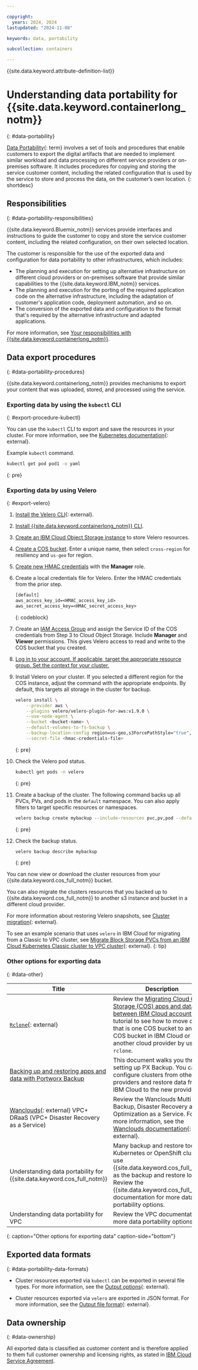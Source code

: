 ```yaml
---

copyright:
  years: 2024, 2024
lastupdated: "2024-11-08"

keywords: data, portability

subcollection: containers

---
```


{{site.data.keyword.attribute-definition-list}}

# Understanding data portability for {{site.data.keyword.containerlong_notm}}
{: #data-portability}

[Data Portability](#x2113280){: term} involves a set of tools and procedures that enable customers to export the digital artifacts that are needed to implement similar workload and data processing on different service providers or on-premises software. It includes procedures for copying and storing the service customer content, including the related configuration that is used by the service to store and process the data, on the customer’s own location.
{: shortdesc}

## Responsibilities
{: #data-portability-responsibilities}

{{site.data.keyword.Bluemix_notm}} services provide interfaces and instructions to guide the customer to copy and store the service customer content, including the related configuration, on their own selected location.

The customer is responsible for the use of the exported data and configuration for data portability to other infrastructures, which includes:

- The planning and execution for setting up alternative infrastructure on different cloud providers or on-premises software that provide similar capabilities to the {{site.data.keyword.IBM_notm}} services.
- The planning and execution for the porting of the required application code on the alternative infrastructure, including the adaptation of customer's application code, deployment automation, and so on.
- The conversion of the exported data and configuration to the format that's required by the alternative infrastructure and adapted applications.

For more information, see [Your responsibilities with {{site.data.keyword.containerlong_notm}}](/docs/containers?topic=containers-responsibilities_iks).


## Data export procedures
{: #data-portability-procedures}

{{site.data.keyword.containerlong_notm}} provides mechanisms to export your content that was uploaded, stored, and processed using the service.


### Exporting data by using the `kubectl` CLI
{: #export-procedure-kubectl}



You can use the `kubectl` CLI to export and save the resources in your cluster. For more information, see the [Kubernetes documentation](https://kubernetes.io/docs/reference/kubectl/){: external}.

Example `kubectl` command.





```sh
kubectl get pod pod1 -o yaml
```
{: pre}


### Exporting data by using Velero
{: #export-velero}

1. [Install the Velero CLI](https://velero.io/docs/v1.14/basic-install/){: external}.
1. [Install {{site.data.keyword.containerlong_notm}} CLI](/docs/containers?topic=containers-cli-install).
1. [Create an IBM Cloud Object Storage instance](/docs/cloud-object-storage?topic=cloud-object-storage-provision#provision-instance) to store Velero resources.
1. [Create a COS bucket](/docs/cloud-object-storage?topic=cloud-object-storage-getting-started-cloud-object-storage#gs-create-buckets). Enter a unique name, then select `cross-region` for resiliency and `us-geo` for region.
1. [Create new HMAC credentials](/docs/cloud-object-storage?topic=cloud-object-storage-uhc-hmac-credentials-main) with the **Manager** role.
1. Create a local credentials file for Velero. Enter the HMAC credentials from the prior step.

    ```txt
    [default]
    aws_access_key_id=<HMAC_access_key_id>
    aws_secret_access_key=<HMAC_secret_access_key>
    ```
    {: codeblock}

1. Create an [IAM Access Group](/docs/account?topic=account-groups&interface=ui) and assign the Service ID of the COS credentials from Step 3 to Cloud Object Storage. Include **Manager** and **Viewer** permissions. This gives Velero access to read and write to the COS bucket that you created.

1. [Log in to your account. If applicable, target the appropriate resource group. Set the context for your cluster.](/docs/containers?topic=containers-access_cluster)

1. Install Velero on your cluster. If you selected a different region for the COS instance, adjust the command with the appropriate endpoints. By default, this targets all storage in the cluster for backup.

    ```sh
    velero install \
        --provider aws \
        --plugins velero/velero-plugin-for-aws:v1.9.0 \
        --use-node-agent \
        --bucket <bucket-name> \
        --default-volumes-to-fs-backup \
        --backup-location-config region=us-geo,s3ForcePathStyle="true",s3Url=https://s3.us.cloud-object-storage.appdomain.cloud \
        --secret-file <hmac-credentials-file>
    ```
    {: pre}

1. Check the Velero pod status.
    ```sh
    kubectl get pods -n velero
    ```
    {: pre}

1. Create a backup of the cluster. The following command backs up all PVCs, PVs, and pods in the `default` namespace. You can also apply filters to target specific resources or namespaces.
    ```sh
    velero backup create mybackup --include-resources pvc,pv,pod --default-volumes-to-fs-backup --snapshot-volumes=false --include-namespaces default --exclude-namespaces kube-system,test-namespace
    ```
    {: pre}

1. Check the backup status.
    ```sh
    velero backup describe mybackup
    ```
    {: pre}


You can now view or download the cluster resources from your {{site.data.keyword.cos_full_notm}} bucket.

You can also migrate the clusters resources that you backed up to {{site.data.keyword.cos_full_notm}} to another s3 instance and bucket in a different cloud provider.

For more information about restoring Velero snapshots, see [Cluster migration](https://velero.io/docs/v1.14/migration-case/){: external}.

To see an example scenario that uses `velero` in IBM Cloud for migrating from a Classic to VPC cluster, see [Migrate Block Storage PVCs from an IBM Cloud Kubernetes Classic cluster to VPC cluster](https://community.ibm.com/community/user/cloud/blogs/baker-pratt/2024/07/15/migrate-block-storage-pvcs-from-an-ibm-cloud-kuber){: external}.
{: tip}

### Other options for exporting data
{: #data-other}

| Title | Description |
| --- | --- |
| [`Rclone`](https://rclone.org/){: external} | Review the [Migrating Cloud Object Storage (COS) apps and data between IBM Cloud accounts](https://cloud.ibm.com/docs/containers?topic=containers-storage-cos-app-migration) tutorial to see how to move data that is one COS bucket to another COS bucket in IBM Cloud or in another cloud provider by using `rclone`. |
| [Backing up and restoring apps and data with Portworx Backup](/docs/containers?topic=containers-storage_portworx_backup#px-backup-storage) | This document walks you through setting up PX Backup. You can configure clusters from other providers and restore data from IBM Cloud to the new provider. |
| [Wanclouds](https://wanclouds.net/){: external} VPC+ DRaaS (VPC+ Disaster Recovery as a Service) | Review the Wanclouds Multi Cloud Backup, Disaster Recovery and Optimization as a Service. For more information, see the [Wanclouds documentation](https://docs.wanclouds.net/ibm/About-VPC-DRaas/){: external}. |
| Understanding data portability for {{site.data.keyword.cos_full_notm}} | Many backup and restore tools for Kubernetes or OpenShift clusters use {{site.data.keyword.cos_full_notm}} as the backup and restore location. Review the {{site.data.keyword.cos_full_notm}} documentation for more data portability options. |
| Understanding data portability for VPC | Review the VPC documentation for more data portability options. |
{: caption="Other options for exporting data" caption-side="bottom"}


## Exported data formats
{: #data-portability-data-formats}


- Cluster resources exported via `kubectl` can be exported in several file types. For more information, see the [Output options](https://kubernetes.io/docs/reference/kubectl/#output-options){: external}.

- Cluster resources exported via `velero` are exported in JSON format. For more information, see the [Output file format](https://velero.io/docs/v1.14/output-file-format/){: external}.




## Data ownership
{: #data-ownership}

All exported data is classified as customer content and is therefore applied to them full customer ownership and licensing rights, as stated in [IBM Cloud Service Agreement](https://www.ibm.com/support/customer/csol/terms/?id=Z126-6304_WS).
